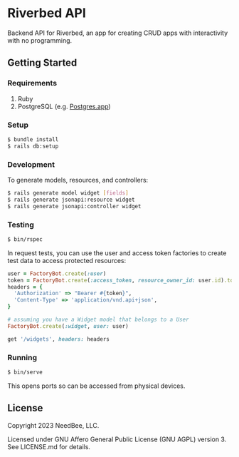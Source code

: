 # Riverbed API

Backend API for Riverbed, an app for creating CRUD apps with interactivity with no programming.

## Getting Started

### Requirements

1. Ruby
1. PostgreSQL (e.g. [Postgres.app][postgres-app])

### Setup

```sh
$ bundle install
$ rails db:setup
```

### Development

To generate models, resources, and controllers:

```bash
$ rails generate model widget [fields]
$ rails generate jsonapi:resource widget
$ rails generate jsonapi:controller widget
```

### Testing

```sh
$ bin/rspec
```

In request tests, you can use the user and access token factories to create test data to access protected resources:

```ruby
user = FactoryBot.create(:user)
token = FactoryBot.create(:access_token, resource_owner_id: user.id).token
headers = {
  'Authorization' => "Bearer #{token}",
  'Content-Type' => 'application/vnd.api+json',
}

# assuming you have a Widget model that belongs to a User
FactoryBot.create(:widget, user: user)

get '/widgets', headers: headers
```

### Running

```sh
$ bin/serve
```

This opens ports so can be accessed from physical devices.

[postgres-app]: http://postgresapp.com

## License

Copyright 2023 NeedBee, LLC.

Licensed under GNU Affero General Public License (GNU AGPL) version 3. See LICENSE.md for details.
